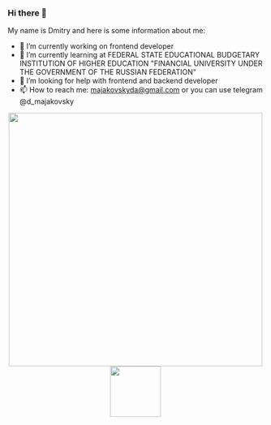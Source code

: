 ### Hi there 👋
My name is Dmitry and here is some information about me:

- 🔭 I’m currently working on frontend developer
- 🌱 I’m currently learning at FEDERAL STATE EDUCATIONAL BUDGETARY INSTITUTION OF HIGHER EDUCATION "FINANCIAL UNIVERSITY UNDER THE GOVERNMENT OF THE RUSSIAN FEDERATION"
- 🤔 I’m looking for help with frontend and backend developer
- 📫 How to reach me: majakovskyda@gmail.com or you can use telegram @d_majakovsky 


<div id="header" align="center">
  <img src="https://media.giphy.com/media/qgQUggAC3Pfv687qPC/giphy.gif" width="500"/>
</div>



<div id="header" align="center">
  <img src="https://media.giphy.com/media/M9gbBd9nbDrOTu1Mqx/giphy.gif" width="100"/>
</div>
